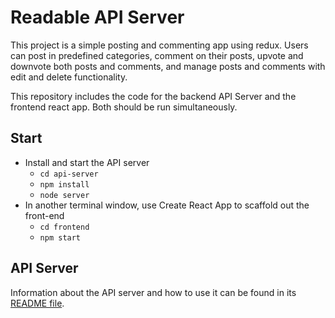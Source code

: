 # Readable API Server

This project is a simple posting and commenting app using redux. Users can post in predefined categories, comment on their posts, upvote and downvote both posts and comments, and manage posts and comments with edit and delete functionality.

This repository includes the code for the backend API Server and the frontend react app. Both should be run simultaneously.

## Start

* Install and start the API server
    - `cd api-server`
    - `npm install`
    - `node server`
* In another terminal window, use Create React App to scaffold out the front-end
    - `cd frontend`
    - `npm start`

## API Server

Information about the API server and how to use it can be found in its [README file](api-server/README.md).
